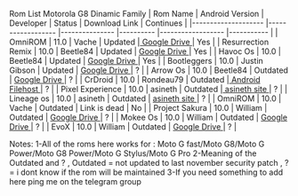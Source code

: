 Rom List Motorola G8 Dinamic Family
| Rom Name           	| Android Version  	| Developer     	| Status   	| Download Link    	| Continues 	|
|--------------------	|------------------	|---------------	|----------	|------------------	|-----------	|
| OmniROM            	| 11.0             	| Vache         	| Updated  	|[ Google Drive  ](https://drive.google.com/file/d/1gPy-6rKXw5kdx2t04C6odGV_-B6CgOct/view?usp=sharing)   	| Yes       	|
| Resurrection Remix 	| 10.0             	| Beetle84      	| Updated  	|  [ Google Drive  ](https://drive.google.com/file/d/1fDu0Ha8eWTNr3Ev4K3yH3xz--7zfsd1q/view) 	| Yes       	|
| Havoc Os           	| 10.0             	| Beetle84      	| Updated  	|  [ Google Drive  ](https://drive.google.com/file/d/1PfPLco3pcfJ-x-uBDuBWVMffY4vySorx/view)    	| Yes       	|
| Bootleggers        	| 10.0             	| Justin Gibson 	| Updated  	| [ Google Drive  ](https://drive.google.com/drive/folders/1ZLbH_w0O35GBLrvaIIItr8eEF3vfOZi3)      	| ?         	|
| Arrow Os           	| 10.0             	| Beetle84      	| Outdated 	|  [ Google Drive  ](https://drive.google.com/file/d/1ZSC0pvEZ4wTnZtZqUQOqNicFvW_iba6B/view?usp=sharing)   	| ?         	|
| CrDroid            	| 10.0             	| Rondeau79     	| Outdated 	|[  Android Filehost  ](https://androidfilehost.com/?fid=10763459528675564228)    	| ?         	|
| Pixel Experience   	| 10.0             	| asineth       	| Outdated 	|[  asineth site   ](https://asineth.gq)     	| ?         	|
| Lineage os         	| 10.0             	| asineth       	| Outdated 	| [  asineth site   ](https://asineth.gq)    	| ?         	|
| OmniROM            	| 10.0             	| Vache         	| Outdated 	| Link is dead     	| No        	|
| Project Sakura     	| 10.0             	| William       	| Outdated 	| [ Google Drive  ](https://drive.google.com/drive/folders/1E_F5TlsDWF70N-TzHQz3HLXDn09yKPXB)| ?         	|
| Mokee Os           	| 10.0             	| William       	| Outdated 	| [ Google Drive  ](https://drive.google.com/drive/folders/1MIznbxeWk0PZGMeqD0ZrGVtjYN_Zuizr)   	| ?         	|
| EvoX           	    | 10.0             	| William       	| Outdated 	| [ Google Drive  ](https://drive.google.com/drive/folders/1BGmOO6FRNOFIFrdCLdFXP1RH8SrT9jq1)   	| ?         	|

Notes:
1-All of the roms here works for : Moto G fast/Moto G8/Moto G Power/Moto G8 Power/Moto G Stylus/Moto G Pro
2-Meaning of the Outdated and ? , Outdated = not updated to last november security patch , ? = i dont know if the rom will be maintained
3-If you need something to add here ping me on the telegram group
